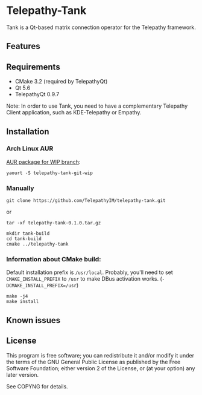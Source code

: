 # Telepathy-Tank

Tank is a Qt-based matrix connection operator for the Telepathy framework.

## Features

## Requirements

* CMake 3.2 (required by TelepathyQt)
* Qt 5.6
* TelepathyQt 0.9.7

Note: In order to use Tank, you need to have a complementary Telepathy Client application, such as KDE-Telepathy or Empathy.

## Installation

### Arch Linux AUR

[AUR package for WIP branch](https://aur.archlinux.org/packages/telepathy-tank-git-wip/):

    yaourt -S telepathy-tank-git-wip

### Manually

    git clone https://github.com/TelepathyIM/telepathy-tank.git

or

    tar -xf telepathy-tank-0.1.0.tar.gz

    mkdir tank-build
    cd tank-build
    cmake ../telepathy-tank

### Information about CMake build:

Default installation prefix is `/usr/local`. Probably, you'll need to set `CMAKE_INSTALL_PREFIX` to `/usr` to make DBus activation works. (`-DCMAKE_INSTALL_PREFIX=/usr`)

    make -j4
    make install

## Known issues

## License

This program is free software; you can redistribute it and/or
modify it under the terms of the GNU General Public License
as published by the Free Software Foundation; either version 2
of the License, or (at your option) any later version.

See COPYNG for details.
